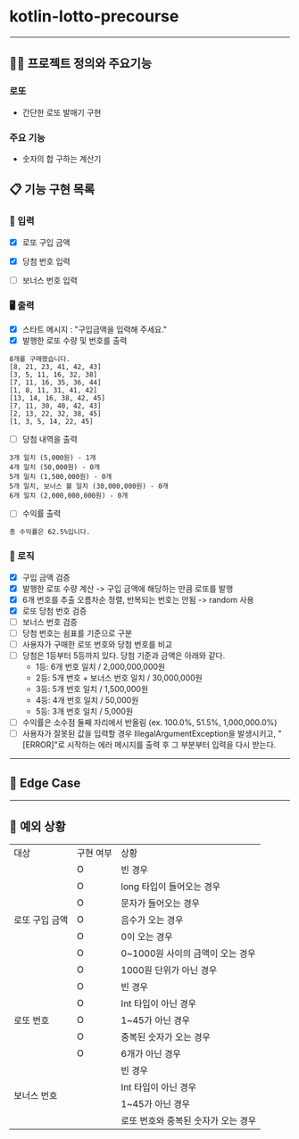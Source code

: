 # kotlin-lotto-precourse

<hr style="border: 1.5px solid white;">

## 🧑‍💻 프로젝트 정의와 주요기능

### 로또

- 간단한 로또 발매기 구현

### 주요 기능

- 숫자의 합 구하는 계산기

## 📋 기능 구현 목록

### 🙋 입력

- [X] 로또 구입 금액
- [X] 당첨 번호 입력
- [ ] 보너스 번호 입력


### 🖥 출력

- [X] 스타트 메시지 : "구입금액을 입력해 주세요."
- [X] 발행한 로또 수량 및 번호를 출력
```
8개를 구매했습니다.
[8, 21, 23, 41, 42, 43]
[3, 5, 11, 16, 32, 38]
[7, 11, 16, 35, 36, 44]
[1, 8, 11, 31, 41, 42]
[13, 14, 16, 38, 42, 45]
[7, 11, 30, 40, 42, 43]
[2, 13, 22, 32, 38, 45]
[1, 3, 5, 14, 22, 45]
```
- [ ] 당첨 내역을 출력
```
3개 일치 (5,000원) - 1개
4개 일치 (50,000원) - 0개
5개 일치 (1,500,000원) - 0개
5개 일치, 보너스 볼 일치 (30,000,000원) - 0개
6개 일치 (2,000,000,000원) - 0개

```
- [ ] 수익률 출력
```
총 수익률은 62.5%입니다.
```
### 🌈 로직

- [X] 구입 금액 검증
- [X] 발행한 로또 수량 계산 -> 구입 금액에 해당하는 만큼 로또를 발행
- [X] 6개 번호를 추출 오름차순 정렬, 반복되는 번호는 안됨 -> random 사용
- [X] 로또 당첨 번호 검증
- [ ] 보너스 번호 검증
- [ ] 당첨 번호는 쉼표를 기준으로 구분
- [ ] 사용자가 구매한 로또 번호와 당첨 번호를 비교
- [ ] 당첨은 1등부터 5등까지 있다. 당첨 기준과 금액은 아래와 같다.
  - 1등: 6개 번호 일치 / 2,000,000,000원
  - 2등: 5개 번호 + 보너스 번호 일치 / 30,000,000원
  - 3등: 5개 번호 일치 / 1,500,000원
  - 4등: 4개 번호 일치 / 50,000원
  - 5등: 3개 번호 일치 / 5,000원
- [ ] 수익률은 소수점 둘째 자리에서 반올림  (ex. 100.0%, 51.5%, 1,000,000.0%)
- [ ] 사용자가 잘못된 값을 입력할 경우 IllegalArgumentException을 발생시키고, "[ERROR]"로 시작하는 에러 메시지를 출력 후 그 부분부터 입력을 다시 받는다.

<hr style="border: 1px solid white;">


## 🤔 Edge Case


<hr style="border: 1px solid white;">

## 🚫 예외 상황
<table>
   <tr>
      <td>대상</td>
      <td>구현 여부</td>
      <td>상황</td>
   </tr>
    <tr>
      <td rowspan="7">로또 구입 금액</td>
      <td>O</td>
      <td>빈 경우</td>
    </tr>
    <tr>
      <td>O</td>
      <td>long 타입이 들어오는 경우</td>
    </tr>
    <tr>
      <td>O</td>
      <td>문자가 들어오는 경우</td>
    </tr>
    <tr>
      <td>O</td>
      <td>음수가 오는 경우</td>
    </tr>
    <tr>
      <td>O</td>
      <td>0이 오는 경우</td>
    </tr>
    <tr>
      <td>O</td>
      <td>0~1000원 사이의 금액이 오는 경우</td>
    </tr>
    <tr>
      <td>O</td>
      <td>1000원 단위가 아닌 경우</td>
    </tr>
    <tr>
      <td rowspan="5">로또 번호</td>
      <td>O</td>
      <td>빈 경우</td>
    </tr>
  <tr>
      <td>O</td>
      <td>Int 타입이 아닌 경우</td>
    </tr>
    <tr>
      <td>O</td>
      <td>1~45가 아닌 경우</td>
    </tr>
    <tr>
      <td>O</td>
      <td>중복된 숫자가 오는 경우</td>
    </tr>
 <tr>
      <td>O</td>
      <td>6개가 아닌 경우</td>
    </tr>
    <tr>
      <td rowspan="4">보너스 번호</td>
      <td></td>
      <td>빈 경우</td>
    </tr>
 <tr>
      <td></td>
      <td>Int 타입이 아닌 경우</td>
    </tr>
    <tr>
      <td></td>
      <td>1~45가 아닌 경우</td>
    </tr>
<tr>
      <td></td>
      <td>로또 번호와 중복된 숫자가 오는 경우</td>
    </tr>
</table>